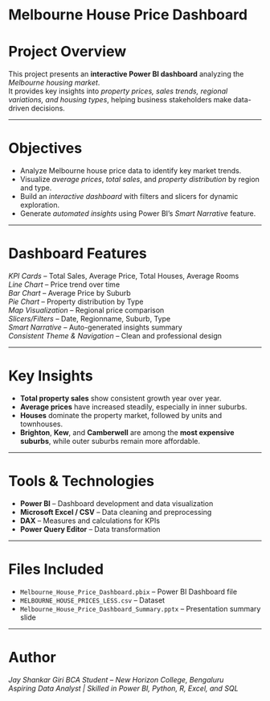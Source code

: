 
# Melbourne House Price Dashboard

# Project Overview
This project presents an **interactive Power BI dashboard** analyzing the *Melbourne housing market*.  
It provides key insights into *property prices, sales trends, regional variations, and housing types*, helping business stakeholders make data-driven decisions.

---

# Objectives
- Analyze Melbourne house price data to identify key market trends.  
- Visualize *average prices*, *total sales*, and *property distribution* by region and type.  
- Build an *interactive dashboard* with filters and slicers for dynamic exploration.  
- Generate *automated insights* using Power BI’s *Smart Narrative* feature.

---

# Dashboard Features
 *KPI Cards* – Total Sales, Average Price, Total Houses, Average Rooms  
 *Line Chart* – Price trend over time  
 *Bar Chart* – Average Price by Suburb  
 *Pie Chart* – Property distribution by Type  
 *Map Visualization* – Regional price comparison  
 *Slicers/Filters* – Date, Regionname, Suburb, Type  
 *Smart Narrative* – Auto-generated insights summary  
 *Consistent Theme & Navigation* – Clean and professional design  

---

# Key Insights
- **Total property sales** show consistent growth year over year.  
- **Average prices** have increased steadily, especially in inner suburbs.  
- **Houses** dominate the property market, followed by units and townhouses.  
- **Brighton**, **Kew**, and **Camberwell** are among the **most expensive suburbs**, while outer suburbs remain more affordable.  

---

# Tools & Technologies
- **Power BI** – Dashboard development and data visualization  
- **Microsoft Excel / CSV** – Data cleaning and preprocessing  
- **DAX** – Measures and calculations for KPIs  
- **Power Query Editor** – Data transformation  

---

# Files Included
- `Melbourne_House_Price_Dashboard.pbix` – Power BI Dashboard file  
- `MELBOURNE_HOUSE_PRICES_LESS.csv` – Dataset  
- `Melbourne_House_Price_Dashboard_Summary.pptx` – Presentation summary slide  

---

# Author
*Jay Shankar Giri*
 *BCA Student – New Horizon College, Bengaluru*  
 *Aspiring Data Analyst | Skilled in Power BI, Python, R, Excel, and SQL*
